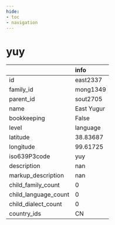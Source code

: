 ```yaml
---
hide:
- toc
- navigation
---
```

# yuy
|                      | info       |
|:---------------------|:-----------|
| id                   | east2337   |
| family_id            | mong1349   |
| parent_id            | sout2705   |
| name                 | East Yugur |
| bookkeeping          | False      |
| level                | language   |
| latitude             | 38.83687   |
| longitude            | 99.61725   |
| iso639P3code         | yuy        |
| description          | nan        |
| markup_description   | nan        |
| child_family_count   | 0          |
| child_language_count | 0          |
| child_dialect_count  | 0          |
| country_ids          | CN         |